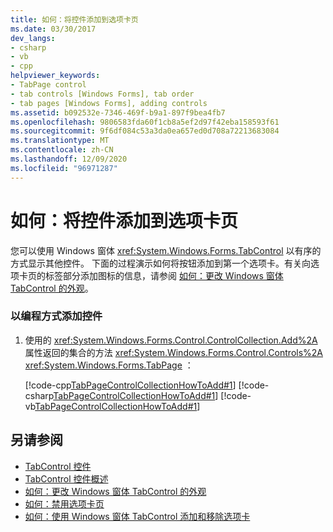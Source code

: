 ```yaml
---
title: 如何：将控件添加到选项卡页
ms.date: 03/30/2017
dev_langs:
- csharp
- vb
- cpp
helpviewer_keywords:
- TabPage control
- tab controls [Windows Forms], tab order
- tab pages [Windows Forms], adding controls
ms.assetid: b092532e-7346-469f-b9a1-897f9bea4fb7
ms.openlocfilehash: 9806583fda60f1cb8a5ef2d97f42eba158593f61
ms.sourcegitcommit: 9f6df084c53a3da0ea657ed0d708a72213683084
ms.translationtype: MT
ms.contentlocale: zh-CN
ms.lasthandoff: 12/09/2020
ms.locfileid: "96971287"
---
```

# <a name="how-to-add-a-control-to-a-tab-page"></a>如何：将控件添加到选项卡页
您可以使用 Windows 窗体 <xref:System.Windows.Forms.TabControl> 以有序的方式显示其他控件。 下面的过程演示如何将按钮添加到第一个选项卡。有关向选项卡页的标签部分添加图标的信息，请参阅 [如何：更改 Windows 窗体 TabControl 的外观](how-to-change-the-appearance-of-the-windows-forms-tabcontrol.md)。  
  
### <a name="to-add-a-control-programmatically"></a>以编程方式添加控件  
  
1. 使用的 <xref:System.Windows.Forms.Control.ControlCollection.Add%2A> 属性返回的集合的方法 <xref:System.Windows.Forms.Control.Controls%2A> <xref:System.Windows.Forms.TabPage> ：  
  
     [!code-cpp[TabPageControlCollectionHowToAdd#1](~/samples/snippets/cpp/VS_Snippets_Winforms/tabpagecontrolcollectionhowtoadd/cpp/add.cpp#1)]
     [!code-csharp[TabPageControlCollectionHowToAdd#1](~/samples/snippets/csharp/VS_Snippets_Winforms/tabpagecontrolcollectionhowtoadd/cs/add.cs#1)]
     [!code-vb[TabPageControlCollectionHowToAdd#1](~/samples/snippets/visualbasic/VS_Snippets_Winforms/tabpagecontrolcollectionhowtoadd/vb/add.vb#1)]  
  
## <a name="see-also"></a>另请参阅

- [TabControl 控件](tabcontrol-control-windows-forms.md)
- [TabControl 控件概述](tabcontrol-control-overview-windows-forms.md)
- [如何：更改 Windows 窗体 TabControl 的外观](how-to-change-the-appearance-of-the-windows-forms-tabcontrol.md)
- [如何：禁用选项卡页](how-to-disable-tab-pages.md)
- [如何：使用 Windows 窗体 TabControl 添加和移除选项卡](how-to-add-and-remove-tabs-with-the-windows-forms-tabcontrol.md)
